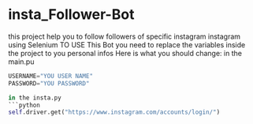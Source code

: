 # insta_Follower-Bot
this project help you to follow followers of specific instagram instagram using Selenium
 TO USE This Bot 
 you need to replace the variables inside the project to you personal infos
Here is what you should change:
in the main.pu
```python
USERNAME="YOU USER NAME"
PASSWORD="YOU PASSWORD"

in the insta.py
```python
self.driver.get("https://www.instagram.com/accounts/login/")
